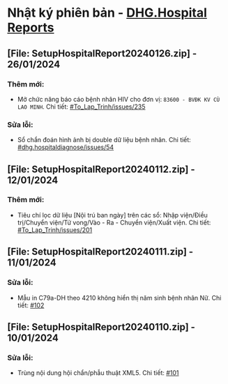 # Nhật ký phiên bản - [DHG.Hospital Reports](https://gofile.me/78TQg/9ZlS3PeMl)

## [File: SetupHospitalReport20240126.zip] - 26/01/2024
### Thêm mới:
- Mở chức năng báo cáo bệnh nhân HIV cho đơn vị: `83600 - BVĐK KV CÙ LAO MINH`. Chi tiết: [#To_Lap_Trinh/issues/235](https://github.com/dh-hos/To_Lap_Trinh/issues/235)
### Sửa lỗi:
- Sổ chẩn đoán hình ảnh bị double dữ liệu bệnh nhân. Chi tiết: [#dhg.hospitaldiagnose/issues/54](https://github.com/dh-hos/dhg.hospitaldiagnose/issues/54)

## [File: SetupHospitalReport20240112.zip] - 12/01/2024
### Thêm mới:
- Tiêu chí lọc dữ liệu [Nội trú ban ngày] trên các sổ: Nhập viện/Điều trị/Chuyển viện/Tử vong/Vào - Ra - Chuyển viện/Xuất viện. Chi tiết: [#To_Lap_Trinh/issues/201](https://github.com/dh-hos/To_Lap_Trinh/issues/201)

## [File: SetupHospitalReport20240111.zip] - 11/01/2024
### Sửa lỗi:
- Mẫu in C79a-DH theo 4210 không hiển thị năm sinh bệnh nhân Nữ. Chi tiết: [#102](https://github.com/dh-hos/dhg.hospitalreports/issues/102)

## [File: SetupHospitalReport20240110.zip] - 10/01/2024
### Sửa lỗi:
- Trùng nội dung hội chẩn/phẫu thuật XML5. Chi tiết: [#101](https://github.com/dh-hos/dhg.hospitalreports/issues/101)
